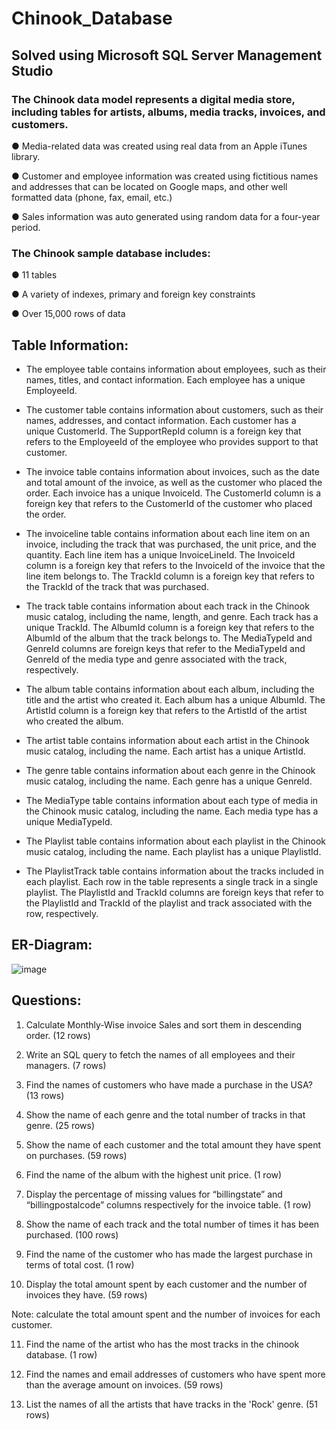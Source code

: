 # Chinook_Database
## Solved using Microsoft SQL Server Management Studio

### The Chinook data model represents a digital media store, including tables for artists, albums, media tracks, invoices, and customers.

● Media-related data was created using real data from an Apple iTunes library.

● Customer and employee information was created using fictitious names and addresses that can be located on Google maps, and other well formatted data (phone, fax, email, etc.)

● Sales information was auto generated using random data for a four-year period.

### The Chinook sample database includes:

● 11 tables

● A variety of indexes, primary and foreign key constraints

● Over 15,000 rows of data

## Table Information:

* The employee table contains information about employees, such as their names, titles, and contact information. Each employee has a unique EmployeeId.

* The customer table contains information about customers, such as their names, addresses, and contact information. Each customer has a unique CustomerId. The SupportRepId column is a foreign key that refers to the EmployeeId of the employee who provides support to that customer.

* The invoice table contains information about invoices, such as the date and total amount of the invoice, as well as the customer who placed the order. Each invoice has a unique InvoiceId. The CustomerId column is a foreign key that refers to the CustomerId of the customer who placed the order.

* The invoiceline table contains information about each line item on an invoice, including the track that was purchased, the unit price, and the quantity. Each line item has a unique InvoiceLineId. The InvoiceId column is a foreign key that refers to the InvoiceId of the invoice that the line item belongs to. The TrackId column is a foreign key that refers to the TrackId of the track that was purchased.

* The track table contains information about each track in the Chinook music catalog, including the name, length, and genre. Each track has a unique TrackId. The AlbumId column is a foreign key that refers to the AlbumId of the album that the track belongs to. The MediaTypeId and GenreId columns are foreign keys that refer to the MediaTypeId and GenreId of the media type and genre associated with the track, respectively.

* The album table contains information about each album, including the title and the artist who created it. Each album has a unique AlbumId. The ArtistId column is a foreign key that refers to the ArtistId of the artist who created the album.

* The artist table contains information about each artist in the Chinook music catalog, including the name. Each artist has a unique ArtistId.

* The genre table contains information about each genre in the Chinook music catalog, including the name. Each genre has a unique GenreId.

* The MediaType table contains information about each type of media in the Chinook music catalog, including the name. Each media type has a unique MediaTypeId.

* The Playlist table contains information about each playlist in the Chinook music catalog, including the name. Each playlist has a unique PlaylistId.

* The PlaylistTrack table contains information about the tracks included in each playlist. Each row in the table represents a single track in a single playlist. The PlaylistId and TrackId columns are foreign keys that refer to the PlaylistId and TrackId of the playlist and track associated with the row, respectively.

## ER-Diagram:

![image](https://github.com/Ginga1402/Chinook_Database/assets/130181481/07be5915-1eec-47ba-8f1e-6527ddeea1fa)

## Questions:

1. Calculate Monthly-Wise invoice Sales and sort them in descending order. (12 rows)

2. Write an SQL query to fetch the names of all employees and their managers. (7 rows)

3. Find the names of customers who have made a purchase in the USA? (13 rows)

4. Show the name of each genre and the total number of tracks in that genre. (25 rows)

5. Show the name of each customer and the total amount they have spent on purchases. (59 rows)

6. Find the name of the album with the highest unit price. (1 row)

7. Display the percentage of missing values for “billingstate” and “billingpostalcode” columns respectively for the invoice table. (1 row)

8. Show the name of each track and the total number of times it has been purchased. (100 rows)

9. Find the name of the customer who has made the largest purchase in terms of total cost. (1 row)

10. Display the total amount spent by each customer and the number of invoices they have. (59 rows)

Note: calculate the total amount spent and the number of invoices for each customer.

11. Find the name of the artist who has the most tracks in the chinook database. (1 row)

12. Find the names and email addresses of customers who have spent more than the average amount on invoices. (59 rows)

13. List the names of all the artists that have tracks in the 'Rock' genre. (51 rows)

